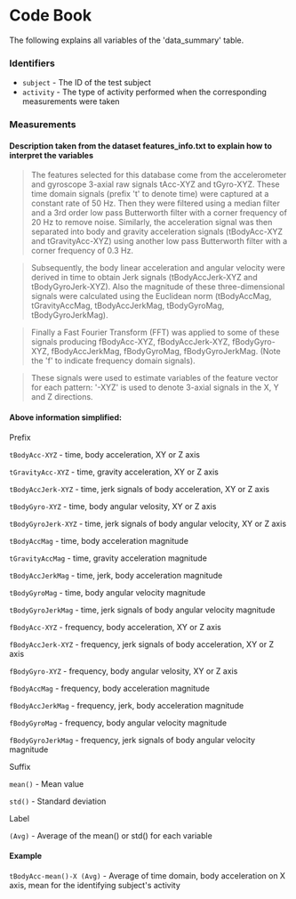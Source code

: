 # Code Book

The following explains all variables of the 'data_summary' table.

### Identifiers

- `subject` - The ID of the test subject
- `activity` - The type of activity performed when the corresponding measurements were taken

### Measurements

#### Description taken from the dataset features_info.txt to explain how to interpret the variables
>The features selected for this database come from the accelerometer and gyroscope 3-axial raw signals tAcc-XYZ and tGyro-XYZ. These time domain signals (prefix 't' to denote time) were captured at a constant rate of 50 Hz. Then they were filtered using a median filter and a 3rd order low pass Butterworth filter with a corner frequency of 20 Hz to remove noise. Similarly, the acceleration signal was then separated into body and gravity acceleration signals (tBodyAcc-XYZ and tGravityAcc-XYZ) using another low pass Butterworth filter with a corner frequency of 0.3 Hz.

>Subsequently, the body linear acceleration and angular velocity were derived in time to obtain Jerk signals (tBodyAccJerk-XYZ and tBodyGyroJerk-XYZ). Also the magnitude of these three-dimensional signals were calculated using the Euclidean norm (tBodyAccMag, tGravityAccMag, tBodyAccJerkMag, tBodyGyroMag, tBodyGyroJerkMag).

>Finally a Fast Fourier Transform (FFT) was applied to some of these signals producing fBodyAcc-XYZ, fBodyAccJerk-XYZ, fBodyGyro-XYZ, fBodyAccJerkMag, fBodyGyroMag, fBodyGyroJerkMag. (Note the 'f' to indicate frequency domain signals).

>These signals were used to estimate variables of the feature vector for each pattern:
'-XYZ' is used to denote 3-axial signals in the X, Y and Z directions.


#### Above information simplified:

Prefix

`tBodyAcc-XYZ` - time, body acceleration, XY or Z axis

`tGravityAcc-XYZ` - time, gravity acceleration, XY or Z axis 

`tBodyAccJerk-XYZ` - time, jerk signals of body acceleration, XY or Z axis 

`tBodyGyro-XYZ` - time, body angular velosity, XY or Z axis 

`tBodyGyroJerk-XYZ` - time, jerk signals of body angular velocity, XY or Z axis

`tBodyAccMag` - time, body acceleration magnitude

`tGravityAccMag` - time, gravity acceleration magnitude

`tBodyAccJerkMag` - time, jerk, body acceleration magnitude

`tBodyGyroMag` - time, body angular velocity magnitude

`tBodyGyroJerkMag` - time, jerk signals of body angular velocity magnitude

`fBodyAcc-XYZ` - frequency, body acceleration, XY or Z axis

`fBodyAccJerk-XYZ` - frequency, jerk signals of body acceleration, XY or Z axis

`fBodyGyro-XYZ` - frequency, body angular velosity, XY or Z axis

`fBodyAccMag` - frequency, body acceleration magnitude

`fBodyAccJerkMag` - frequency, jerk, body acceleration magnitude

`fBodyGyroMag` - frequency, body angular velocity magnitude

`fBodyGyroJerkMag` - frequency, jerk signals of body angular velocity magnitude


Suffix

`mean()` - Mean value

`std()` - Standard deviation

Label

`(Avg)` - Average of the mean() or std() for each variable 


#### Example
`tBodyAcc-mean()-X (Avg)` - Average of time domain, body acceleration on X axis, mean for the identifying subject's activity

